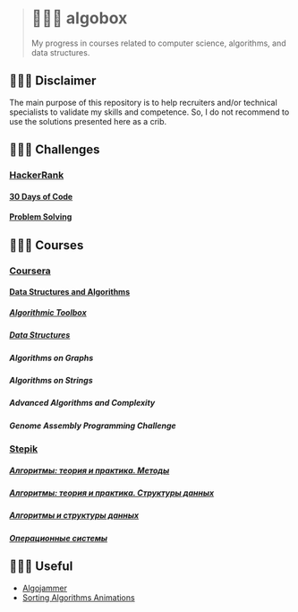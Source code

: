 > # 👨🏻‍💻 algobox
>
> My progress in courses related to computer science, algorithms, and data structures.

## 🙅🏻‍♂️ Disclaimer

The main purpose of this repository is to help recruiters and/or technical specialists to validate my skills
and competence. So, I do not recommend to use the solutions presented here as a crib.

## 🧗🏻‍♂️ Challenges

### [HackerRank](https://www.hackerrank.com/kamilsk)

#### [30 Days of Code](hackerrank/30-days-of-code)

#### [Problem Solving](hackerrank/algorithms)

## 👨🏻‍🏫 Courses

### [Coursera](https://www.coursera.org/user/ac851392243e4a64c5a04b6bfe2b97cc)

#### [Data Structures and Algorithms](https://www.coursera.org/specializations/data-structures-algorithms)

##### [Algorithmic Toolbox](coursera/algorithmic-toolbox)

##### [Data Structures](coursera/data-structures)

##### Algorithms on Graphs

##### Algorithms on Strings

##### Advanced Algorithms and Complexity

##### Genome Assembly Programming Challenge

### [Stepik](https://stepik.org/users/17586168)

##### [Алгоритмы: теория и практика. Методы](stepik/course-217)

##### [Алгоритмы: теория и практика. Структуры данных](stepik/course-1547)

##### [Алгоритмы и структуры данных](stepik/course-156)

##### [Операционные системы](stepik/course-1780)

## 💁🏻‍♂️ Useful

- [Algojammer](https://github.com/ChrisKnott/Algojammer)
- [Sorting Algorithms Animations](https://www.toptal.com/developers/sorting-algorithms)
